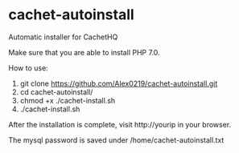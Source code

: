 # cachet-autoinstall
Automatic installer for CachetHQ

Make sure that you are able to install PHP 7.0.

How to use:

1. git clone https://github.com/Alex0219/cachet-autoinstall.git
2. cd cachet-autoinstall/
3. chmod +x ./cachet-install.sh
4. ./cachet-install.sh

After the installation is complete, visit http://yourip in your browser.

The mysql password is saved under /home/cachet-autoinstall.txt
